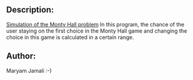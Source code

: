 ## Description:
[Simulation of the Monty Hall problem](http://en.wikipedia.org/wiki/Monty_Hall_problem)
In this program, the chance of the user staying on the first choice in the Monty Hall game and changing the choice in this game is calculated in a certain range.
## Author:
Maryam Jamali :-)
